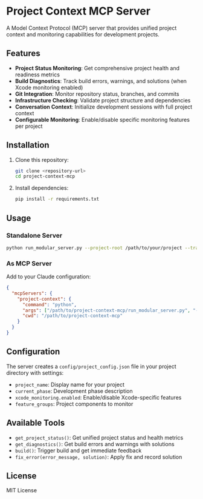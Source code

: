 # Project Context MCP Server

A Model Context Protocol (MCP) server that provides unified project context and monitoring capabilities for development projects.

## Features

- **Project Status Monitoring**: Get comprehensive project health and readiness metrics
- **Build Diagnostics**: Track build errors, warnings, and solutions (when Xcode monitoring enabled)
- **Git Integration**: Monitor repository status, branches, and commits
- **Infrastructure Checking**: Validate project structure and dependencies
- **Conversation Context**: Initialize development sessions with full project context
- **Configurable Monitoring**: Enable/disable specific monitoring features per project

## Installation

1. Clone this repository:
   ```bash
   git clone <repository-url>
   cd project-context-mcp
   ```

2. Install dependencies:
   ```bash
   pip install -r requirements.txt
   ```

## Usage

### Standalone Server
```bash
python run_modular_server.py --project-root /path/to/your/project --transport stdio
```

### As MCP Server
Add to your Claude configuration:
```json
{
  "mcpServers": {
    "project-context": {
      "command": "python",
      "args": ["/path/to/project-context-mcp/run_modular_server.py", "--project-root", "/path/to/your/project"],
      "cwd": "/path/to/project-context-mcp"
    }
  }
}
```

## Configuration

The server creates a `config/project_config.json` file in your project directory with settings:

- `project_name`: Display name for your project
- `current_phase`: Development phase description
- `xcode_monitoring.enabled`: Enable/disable Xcode-specific features
- `feature_groups`: Project components to monitor

## Available Tools

- `get_project_status()`: Get unified project status and health metrics
- `get_diagnostics()`: Get build errors and warnings with solutions
- `build()`: Trigger build and get immediate feedback
- `fix_error(error_message, solution)`: Apply fix and record solution

## License

MIT License
